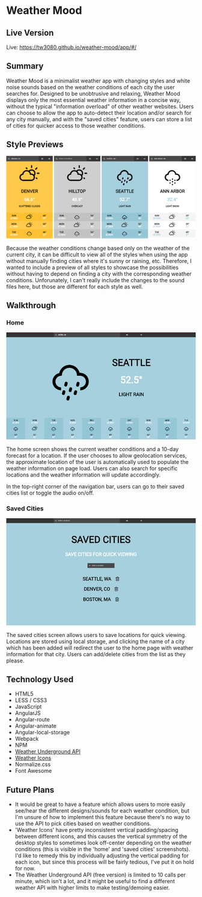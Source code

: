 # Weather Mood

## Live Version
Live: https://tw3080.github.io/weather-mood/app/#/

## Summary
Weather Mood is a minimalist weather app with changing styles and white noise sounds based on the weather conditions of each city the user searches for. Designed to be unobtrusive and relaxing, Weather Mood displays only the most essential weather information in a concise way, without the typical "information overload" of other weather websites. Users can choose to allow the app to auto-detect their location and/or search for any city manually, and with the "saved cities" feature, users can store a list of cities for quicker access to those weather conditions.

## Style Previews
<p align="center">
  <img src="./app/assets/img/screenshots/all-styles.png">
</p>

Because the weather conditions change based only on the weather of the current city, it can be difficult to view all of the styles when using the app without manually finding cities where it's sunny or raining, etc. Therefore, I wanted to include a preview of all styles to showcase the possibilities without having to depend on finding a city with the corresponding weather conditions. Unforunately, I can't really include the changes to the sound files here, but those are different for each style as well.

## Walkthrough

### Home
<p align="center">
    <img src="./app/assets/img/screenshots/desktop-home-rain.png">
</p>

The home screen shows the current weather conditions and a 10-day forecast for a location. If the user chooses to allow geolocation services, the approximate location of the user is automatically used to populate the weather information on page load. Users can also search for specific locations and the weather information will update accordingly.

In the top-right corner of the navigation bar, users can go to their saved cities list or toggle the audio on/off.

### Saved Cities
<p align="center">
    <img src="./app/assets/img/screenshots/desktop-saved-cities.png">
</p>

The saved cities screen allows users to save locations for quick viewing. Locations are stored using local storage, and clicking the name of a city which has been added will redirect the user to the home page with weather information for that city. Users can add/delete cities from the list as they please.

## Technology Used
* HTML5
* LESS / CSS3
* JavaScript
* AngularJS
* Angular-route
* Angular-animate
* Angular-local-storage
* Webpack
* NPM
* [Weather Underground API](https://www.wunderground.com/weather/api/)
* [Weather Icons](https://erikflowers.github.io/weather-icons/)
* Normalize.css
* Font Awesome

## Future Plans
* It would be great to have a feature which allows users to more easily see/hear the different designs/sounds for each weather condition, but I'm unsure of how to implement this feature because there's no way to use the API to pick cities based on weather conditions.
* 'Weather Icons' have pretty inconsistent vertical padding/spacing between different icons, and this causes the vertical symmetry of the desktop styles to sometimes look off-center depending on the weather conditions (this is visible in the 'home' and 'saved cities' screenshots). I'd like to remedy this by individually adjusting the vertical padding for each icon, but since this process will be fairly tedious, I've put it on hold for now.
* The Weather Underground API (free version) is limited to 10 calls per minute, which isn't a lot, and it might be useful to find a different weather API with higher limits to make testing/demoing easier.
